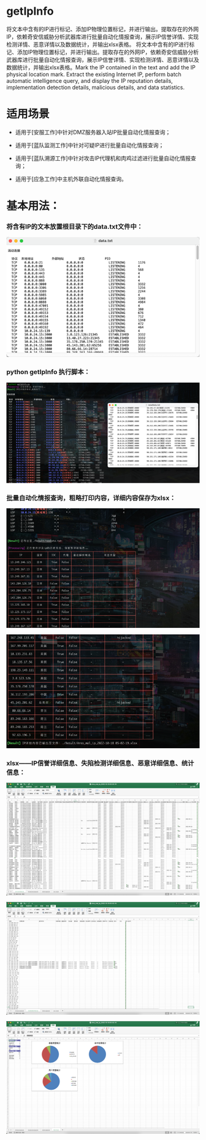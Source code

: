 # getIpInfo
将文本中含有的IP进行标记、添加IP物理位置标记，并进行输出。提取存在的外网IP，依赖奇安信威胁分析武器库进行批量自动化情报查询，展示IP信誉详情、实现检测详情、恶意详情以及数据统计，并输出xlsx表格。
将文本中含有的IP进行标记、添加IP物理位置标记，并进行输出。提取存在的外网IP，依赖奇安信威胁分析武器库进行批量自动化情报查询，展示IP信誉详情、实现检测详情、恶意详情以及数据统计，并输出xlsx表格。Mark the IP contained in the text and add the IP physical location mark. Extract the existing Internet IP, perform batch automatic intelligence query, and display the IP reputation details, implementation detection details, malicious details, and data statistics.
# 适用场景
- 适用于[安服工作]中针对DMZ服务器入站IP批量自动化情报查询；

- 适用于[蓝队监测工作]中针对可疑IP进行批量自动化情报查询；

- 适用于[蓝队溯源工作]中针对攻击IP代理机和肉鸡过滤进行批量自动化情报查询；

- 适用于[应急工作]中主机外联自动化情报查询。

# 基本用法：

### 将含有IP的文本放置根目录下的data.txt文件中：

![image](/img/1.png)

### python getIpInfo 执行脚本：

![image](/img/2.png)

### 批量自动化情报查询，粗略打印内容，详细内容保存为xlsx：

![image](/img/3.png)

![image](/img/4.png)

### xlsx——IP信誉详细信息、失陷检测详细信息、恶意详细信息、统计信息：

![image](/img/5.png)

![image](/img/6.png)

![image](/img/7.png)